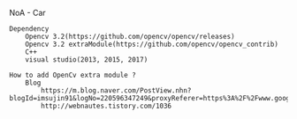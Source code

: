 NoA - Car

    Dependency
        Opencv 3.2(https://github.com/opencv/opencv/releases)
        Opencv 3.2 extraModule(https://github.com/opencv/opencv_contrib)
        C++
        visual studio(2013, 2015, 2017)
        
    How to add OpenCv extra module ?
        Blog
            https://m.blog.naver.com/PostView.nhn?blogId=imsujin91&logNo=220596347249&proxyReferer=https%3A%2F%2Fwww.google.co.kr%2F
            http://webnautes.tistory.com/1036
        
